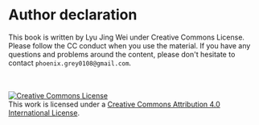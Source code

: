 # Author declaration
This book is written by Lyu Jing Wei under Creative Commons License. Please follow the CC conduct when you use the material.
If you have any questions and problems around the content, please don't hesitate to contact `phoenix.grey0108@gmail.com`.

<br /><br /><a rel="license" href="http://creativecommons.org/licenses/by/4.0/"><img alt="Creative Commons License" style="border-width:0" src="https://i.creativecommons.org/l/by/4.0/88x31.png" /></a><br />This work is licensed under a <a rel="license" href="http://creativecommons.org/licenses/by/4.0/">Creative Commons Attribution 4.0 International License</a>.
